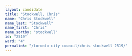 ```yaml
---
layout: candidate
title: "Stockwell, Chris"
name: "Chris Stockwell"
name_last: "Stockwell"
name_first: "Chris"
name_sortby: "stockwell"
id: "2519"
ward: "4"
permalink: "/toronto-city-council/chris-stockwell-2519/"
---
```

